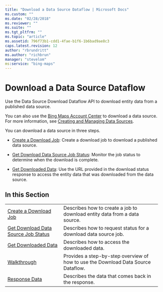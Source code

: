 ```yaml
---
title: "Download a Data Source Dataflow | Microsoft Docs"
ms.custom: ""
ms.date: "02/28/2018"
ms.reviewer: ""
ms.suite: ""
ms.tgt_pltfrm: ""
ms.topic: "article"
ms.assetid: 796f73b1-cdd1-4fae-b1f6-1b6bad9ae8c3
caps.latest.revision: 12
author: "rbrundritt"
ms.author: "richbrun"
manager: "stevelom"
ms:service: "bing-maps"
---
```

# Download a Data Source Dataflow
Use the Data Source Download Dataflow API to download entity data from a published data source.  
  
 You can also use the [Bing Maps Account Center](http://www.bingmapsportal.com) to download a data source. For more information, see [Creating and Managing Data Sources](http://msdn.microsoft.com/en-us/library/hh698204.aspx).  
  
 You can download a data source in three steps.  
  
-   [Create a Download Job](../spatial-data-services/create-a-download-job.md): Create a download job to download a published data source.  
  
-   [Get Download Data Source Job Status](../spatial-data-services/get-download-data-source-job-status.md): Monitor the job status to determine when the download is complete.  
  
-   [Get Downloaded Data](../spatial-data-services/get-downloaded-data.md): Use the URL provided in the download status response to access the entity data that was downloaded from the data source.  
  
## In this Section  
  
|||  
|-|-|  
|[Create a Download Job](../spatial-data-services/create-a-download-job.md)|Describes how to create a job to download entity data from a data source.|  
|[Get Download Data Source Job Status](../spatial-data-services/get-download-data-source-job-status.md)|Describes how to request status for a download data source job.|  
|[Get Downloaded Data](../spatial-data-services/get-downloaded-data.md)|Describes how to access the downloaded data.|  
|[Walkthrough](../spatial-data-services/download-data-source-walkthrough.md)|Provides a step-by-step overview of how to use the Download Data Source Dataflow.|  
|[Response Data](../spatial-data-services/download-data-source-dataflow-response-description.md)|Describes the data that comes back in the response.|